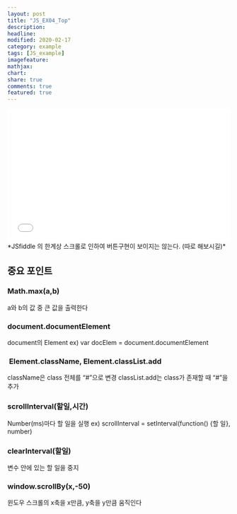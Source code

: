 ```yaml
---
layout: post
title: "JS_EX04_Top"
description:
headline:
modified: 2020-02-17
category: example
tags: [JS_example]
imagefeature:
mathjax:
chart:
share: true
comments: true
featured: true
---
```


<iframe width="100%" height="300" src="//jsfiddle.net/lsh58/9ztmj0cq/25/embedded/js,html,css,result/dark/" allowfullscreen="allowfullscreen" allowpaymentrequest frameborder="0"></iframe>
*JSfiddle 의 한계상 스크롤로 인하여 버튼구현이 보이지는 않는다. (따로 해보시길)*

## 중요 포인트

### Math.max(a,b)

a와 b의 값 중 큰 값을 출력한다

### document.documentElement

document의 Element
ex) var docElem = document.documentElement

###  Element.className, Element.classList.add

className은 class 전체를 “#”으로 변경
classList.add는 class가 존재할 때 “#”을 추가

### scrollInterval(할일,시간)

Number(ms)마다 할 일을 실행
ex) scrollInterval = setInterval(function() {할 일}, number)

### clearInterval(할일)

변수 안에 있는 할 일을 중지

### window.scrollBy(x,-50)

윈도우 스크롤의 x축을 x만큼, y축을 y만큼 움직인다
